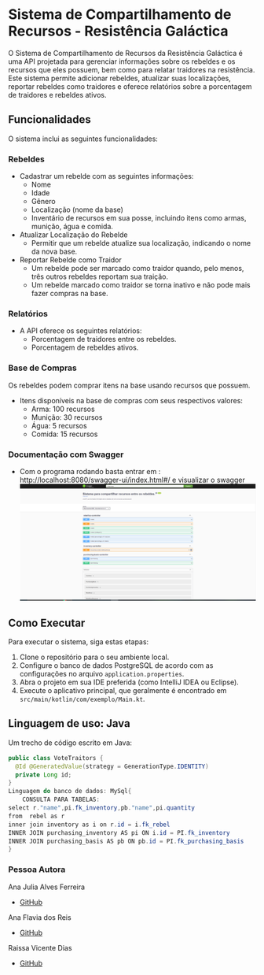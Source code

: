 # Sistema de Compartilhamento de Recursos - Resistência Galáctica

O Sistema de Compartilhamento de Recursos da Resistência Galáctica é uma API projetada para gerenciar
informações sobre os rebeldes e os recursos que eles possuem, bem como para relatar traidores na resistência.
Este sistema permite adicionar rebeldes, atualizar suas localizações, reportar rebeldes como traidores e oferece
relatórios sobre a porcentagem de traidores e rebeldes ativos.
## Funcionalidades
O sistema inclui as seguintes funcionalidades:

### Rebeldes
- Cadastrar um rebelde com as seguintes informações:
    - Nome
    - Idade
    - Gênero
    - Localização (nome da base)
    - Inventário de recursos em sua posse, incluindo itens como armas, munição, água e comida.
- Atualizar Localização do Rebelde
    - Permitir que um rebelde atualize sua localização, indicando o nome da nova base.
- Reportar Rebelde como Traidor
    - Um rebelde pode ser marcado como traidor quando, pelo menos, três outros rebeldes reportam sua traição.
    - Um rebelde marcado como traidor se torna inativo e não pode mais fazer compras na base.
### Relatórios
- A API oferece os seguintes relatórios:
    - Porcentagem de traidores entre os rebeldes.
    - Porcentagem de rebeldes ativos.

### Base de Compras
Os rebeldes podem comprar itens na base usando recursos que possuem.
- Itens disponíveis na base de compras com seus respectivos valores:
    - Arma: 100 recursos
    - Munição: 30 recursos
    - Água: 5 recursos
    - Comida: 15 recursos

### Documentação com Swagger
- Com o programa rodando basta entrar em : http://localhost:8080/swagger-ui/index.html#/ e visualizar o swagger
![img.png](img.png)
## Como Executar
Para executar o sistema, siga estas etapas:

1. Clone o repositório para o seu ambiente local.
2. Configure o banco de dados PostgreSQL de acordo com as configurações no arquivo `application.properties`.
3. Abra o projeto em sua IDE preferida (como IntelliJ IDEA ou Eclipse).
4. Execute o aplicativo principal, que geralmente é encontrado em `src/main/kotlin/com/exemplo/Main.kt`.

## Linguagem de uso: **Java**
Um trecho de código escrito em Java:
~~~Java
public class VoteTraitors {
  @Id @GeneratedValue(strategy = GenerationType.IDENTITY)
  private Long id;
}
Linguagem do banco de dados: MySql{
    CONSULTA PARA TABELAS:
select r."name",pi.fk_inventory,pb."name",pi.quantity
from  rebel as r
inner join inventory as i on r.id = i.fk_rebel
INNER JOIN purchasing_inventory AS pi ON i.id = PI.fk_inventory 
INNER JOIN purchasing_basis AS pb ON pb.id = PI.fk_purchasing_basis 
}
~~~
### **Pessoa Autora**
Ana Julia Alves Ferreira
* [GitHub](https://github.com/AnaJuliaSilverio/)

Ana Flavia dos Reis
* [GitHub](https://github.com/AnaBern034/)

Raissa Vicente Dias
* [GitHub](https://github.com/RaiVD)
